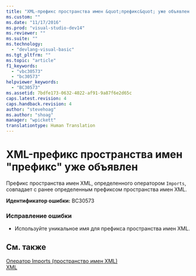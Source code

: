 ```yaml
---
title: "XML-префикс пространства имен &quot;префикс&quot; уже объявлен | Microsoft Docs"
ms.custom: ""
ms.date: "11/17/2016"
ms.prod: "visual-studio-dev14"
ms.reviewer: ""
ms.suite: ""
ms.technology: 
  - "devlang-visual-basic"
ms.tgt_pltfrm: ""
ms.topic: "article"
f1_keywords: 
  - "vbc30573"
  - "bc30573"
helpviewer_keywords: 
  - "BC30573"
ms.assetid: 7bdfe173-0632-4022-af91-9a87f6e2d65c
caps.latest.revision: 4
caps.handback.revision: 4
author: "stevehoag"
ms.author: "shoag"
manager: "wpickett"
translationtype: Human Translation
---
```

# XML-префикс пространства имен &quot;префикс&quot; уже объявлен
Префикс пространства имен XML, определенного оператором `Imports`, совпадает с ранее определенным префиксом пространства имен XML.  
  
 **Идентификатор ошибки:** BC30573  
  
### Исправление ошибки  
  
-   Используйте уникальное имя для префикса пространства имен XML.  
  
## См. также  
 [Оператор Imports \(пространство имен XML\)](../../visual-basic/language-reference/statements/imports-statement-xml-namespace.md)   
 [XML](../../visual-basic/programming-guide/language-features/xml/index.md)